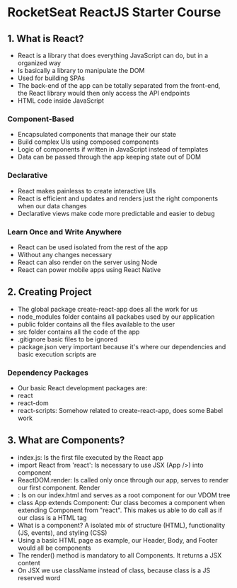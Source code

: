 # RocketSeat ReactJS Starter Course
## 1. What is React?
- React is a library that does everything JavaScript can do, but in a organized way
- Is basically a library to manipulate the DOM
- Used for building SPAs
- The back-end of the app can be totally separated from the front-end, the React library would then only access the API endpoints
- HTML code inside JavaScript


### Component-Based
- Encapsulated components that manage their our state
- Build complex UIs using composed components
- Logic of components if written in JavaScript instead of templates
- Data can be passed through the app keeping state out of DOM


### Declarative
- React makes painlesss to create interactive UIs
- React is efficient and updates and renders just the right components when our data changes
- Declarative views make code more predictable and easier to debug


### Learn Once and Write Anywhere
- React can be used isolated from the rest of the app
- Without any changes necessary
- React can also render on the server using Node
- React can power mobile apps using React Native

## 2. Creating Project
- The global package create-react-app does all the work for us
- node_modules folder contains all packabes used by our application
- public folder contains all the files available to the user
- src folder contains all the code of the app
- .gitignore basic files to be ignored
- package.json very important because it's where our dependencies and basic execution scripts are

### Dependency Packages
- Our basic React development packages are:
- react
- react-dom
- react-scripts: Somehow related to create-react-app, does some Babel work

## 3. What are Components?
- index.js: Is the first file executed by the React app
- import React from 'react': Is necessary to use JSX (App />) into component
- ReactDOM.render: Is called only once through our app, serves to render our first component. Render
- <div id="root"></div>: Is on our index.html and serves as a root component for our VDOM tree
- class App extends Component: Our class becomes a component when extending Component from "react". This makes us able to do call <App /> as if our class is a HTML tag
- What is a component? A isolated mix of structure (HTML), functionality (JS, events), and styling (CSS)
- Using a basic HTML page as example, our Header, Body, and Footer would all be components
- The render() method is mandatory to all Components. It returns a JSX content
- On JSX we use className instead of class, because class is a JS reserved word